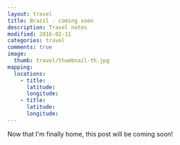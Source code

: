 ```yaml
---
layout: travel
title: Brazil - coming soon
description: Travel notes
modified: 2016-02-11
categories: travel
comments: true
image:
  thumb: travel/thumbnail-th.jpg
mapping:
  locations:
    - title: 
      latitude: 
      longitude: 
    - title: 
      latitude: 
      longitude: 
---
```


Now that I'm finally home, this post will be coming soon!